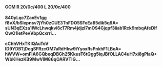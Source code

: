 #### GCM R 20/0c/400 L 20/0c/400
**840yLqc7ZaoEv1gg**<br/>**f8vX/bSIepnsv7jYh0zCUE3TnFDO5SFoEa85dik5q9A=**<br/>**sUN3qEXza1IWcLhwqkvI6cT7Rm4jdjzI7mOS4Gjqpf3iiab1Rck9mbqAfeDlfOwO1IetPevVbpQcxrri...**<br/><br/>
**cChhVHxTKlQAuToV**<br/>**ID9YDBTjDcgSFRzcOM7aRdHkw9iYyoxRsPnkhF1LBoA=**<br/>**hWVW+omFiA6GQbeqDBGh25KkusT6tQgg5iqJBfOLLAC4uH7xi8gPlaQ+WbKHezKB9MwVlM86qOARVTIG...**